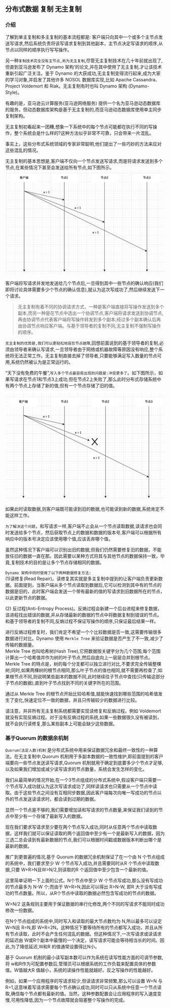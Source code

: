 ## 分布式数据 复制 无主复制 

### 介绍     
了解到单主复制和多主复制的基本流程都是: 客户端只向其中一个或多个主节点发送写请求,然后系统负责将该写请求复制到其他副本，主节点决定写请求的顺序,从节点以同样的顺序执行写写操作。  

另一种`复制技术完全没有主节点,称为无主复制`,尽管无主复制技术在几十年前就出现了,但直到亚马逊发布了 Dynamo 架构'的论文,并在其中使用了无主复制,才让该技术重新引起广泛关注。鉴于 Dynamo 的大获成功,无主复制变得流行起来,成为大家的学习对象,并启发了其他许多 NOSOL 数据库实现,比如 Apache Cassandra、Project Voldemort 和 Riak。无主复制有时也叫 Dynamo 架构 (Dynamo-Style)。    

有趣的是，亚马逊云计算服务(亚马逊网络服务) 提供一个名为亚马逊动态数据库的服务，但动态数据库架构是基于无主复制的,而亚马逊动态数据库使用单主同步复制架构。

无主复制初看起来一团糟,想象一下系统中的每个节点可能都在执行不同的写操作，整个系统会是什么样的?这种方法似乎非常不可靠，只会带来一片混乱。        

事实上，这些分布式系统领域的专家非常聪明,他们提出了一些巧妙的方法来应对这些混乱的情况。     

无主复制的基本思想是,客户端不仅向一个节点发送写请求,而是将请求发送到多个节点,在某些情况下甚至会发送给所有节点,如下图所示。      
![replication06](images/replication06.png)      

客户端将写请求并发地发送给几个节点后,一旦得到其中一些节点的确认响应(我们即将讨论具体需要多少个节点的确认信息),就认为这次写成功了,然后继续发送下一个请求。   

>无主复制有着不同的协调请求方式，一种是客户端直接将写操作发送到多个副本,而另一种是在节点中选出一个协调节点,客户端将请求发送到协调节点,再由协调节点代表客户端将写操作转发到多个副本,经过多个副本确认后再由协调节点响应客户端。与基于领导者的复制不同,无主复制不强制写操作的顺序。            

`无主复制的优势是,我们可以更轻松地容忍节点故障`,回想前面说到的基于领导者的复制,必须由领导者来确认写请求,一旦领导者由于网络或机器故障等原因没有响应,整个系统将无法正常工作。无主复制直接去掉了领导者,只要能够满足写入数量的节点可用,系统仍然被认为是正常运行的。     

“天下没有免费的午餐”,`写入多个节点最容易出现的问题是:冲突更多了`。如下图所示，如果写请求在节点1和节点3上成功,但在节点2上失败了,那么此时分布式存储系统中有两个节点上存储了新的值,但有一个节点存储了旧的值。        

![replication07](images/replication07.png)      

如果此时读取数据,则客户端既可能读到旧的数据,也可能读到新的数据,系统肯定不能这样工作。   

`为了解决这个问题`，和写请求一样,客户端不止会从一个节点读取数据,读请求也会同时发送给多个节点，然后获取节点上的数据和数据的版本号,客户端可以根据所有响应中的版本号决定应该使用哪个值,应该丢弃哪个值。    

虽然这种情况下客户端可以识别出旧的数据,但我们仍然需要修复旧的数据，不能放任旧的数据一直在那。因此需要以某种方式将其与其他节点的数据保持一致，毕竟,复制技术的目的是让多个节点存储相同的数据。    

`Dynamo 架构中同时使用了以下两种数据修复方法:`  
(1)读修复(Read Repair)。读修复其实就是多主复制中提到的让客户端负责更新数据。前面提到，当客户端从多个节点读取到数据后,它可以检测到其中有的节点的数据是旧的，此时客户端会发送一个带有最新的值的写请求到旧数据所在的节点，以此更新节点的数据。 

(2) 反过程(Anti-Entropy Process)。反熵过程会新建一个后台进程来修复数据，该进程找出错误的数据,并从存储最新的数据的节点中将数据复制到错误的节点。和基于领导者的复制不同,反熵过程不保证写操作的顺序,只保证最后结果一样。   

进行反熵过程修复时，我们肯定不希望一个个比较数据是否一致,这需要传输很多数据进行对比。Dynamo 使用 `Merkle Tree` 来验证数据是否产生了不一致,减少了传输的数据量。  
Merkle Tree 也叫哈希树(Hash Tree),它把数据按关键字分为几个范围,每个范围计算出一个哈希值并作为树的叶子节点,然后自底向上一层层合并到根节点。Merkle Tree 的特点是，树的每个分支都可以独立进行对比,不要求完全传输整棵树;同时,如果两棵树的根节点相同,那么叶子节点的值也相同,就不需要再检查了;如果根节点不同,则说明某些副本的数据不同,此时继续往子节点中查找(只传输这部分子节点的数据),直到叶子节点找到不同的关键字所在的范围。        

通过从 Merkle Tree 的根节点开始比较哈希值,就能快速找到哪些范围的哈希值发生了变化,快速定位不一致的数据，并且只传输较少的数据进行比较。       

请注意，并非所有无主复制系统都需要实现读修复和反熵过程。例如 Voldemort 就没有实现反熵过程。对于没有反熵过程的系统,如果一些数据很久没有被读到，就不会执行读修复,那么某些副本上可能会缺少这些数据。       


### 基于Quorum 的数据余机制
`Quorum(法定人数)机制` 是分布式系统中用来保证数据冗余和最终一致性的一种算法。在无主复制中,Quorum 机制用于多副本数据的一致性维护,即前面提到的客户端要向一些节点发送读写请求,Quorum 机制就用于确定到底要多少个节点才足够,以及如果我们增加或减少读写请求的节点数量，系统会发生怎样的变化。 

我们从最简单的情况开始,在一个3节点组成的分布式系统中,假设客户端只需要一个节点写入成功就认为这次写请求成功了,同样读请求也只需要从一个节点中读取。由于这些节点之间没有互相同步数据,因此客户端每次向唯一写成功的节点以外的节点发送读请求时，都会读到过期的数据。   

显然一个节点是不够的,我们需要增加读和写请求的节点数量,来保证我们读到的节点中至少有一个存储了最新写入的数据。        

现在我们要求写请求至少要在两个节点写入成功,同时从任意两个节点中读取数据，这样我们就可以保证读取的两个返回值中至少有一个是最新写入的数据，因为三选二总会读到有最新数据的节点,我们可以根据时间戳或数据版本判断出哪个是最新的数据。    

推广到更普遍的情况,基于 Quorum 的数据冗余机制保证了在一个由 N 个节点组成的系统中，我们要求至少 W 个节点写入成功,并且需要同时从R 个节点中读取数据,只要 W+R>N且W>N/2,则读取的R 个返回值中至少包含一个最新的值。   

这里简单证明一下上面的公式。N个节点中至少 W 个节点写成功,那么没有写成功的节点最多为 N-W 个;而由于 W+R>N,因此可以得出 R>N-W, 即R 大于没有写成功的节点数量。所以，从R个节点中读取的数据必然包含写成功的节点的数据。   

W>N/2 这条规则主要用于保证数据的串行化修改,两个不同的写请求不能同时成功修改一份数据。   

在N个节点组成的系统中,同时写入和读取的最大节点数均为 N,所以最多可以设定 W=N且 R=N,即 W+R=2N。这种情况下要等待所有的节点都写入成功，并且从所有节点读取，此时不会产生任何混乱的数据。但这种情况下,一次写请求或读请求的延迟由 W或R个副本中最慢的一个决定，读写请求可能会等待相当长的时间。因此,为了降低延迟,W和R 的值通常设置得比N小。 

基于 Quorum 机制的最小读写副本数可以作为系统在读写性能方面的可调节参数,将 w和R作为可配置参数后,管理员可以根据系统的工作负载来配置具体的参数值。W值越大R 值越小，系统的读操作性能就越好。反之写操作的性能越好。      

例如，如果一个应用程序的写请求较少,但读请求非常频繁,那么可以设置 W=N 与 R=1,这意味着写请求需要每个节点确认成功,同时可以只从系统中任意一个节点读取,确信每个节点都有最新的值。当然，这种参数配置会让应用程序的写入速度变慢,可用性降低,因为一个节点故障就会阻塞整个写操作的完成。          

